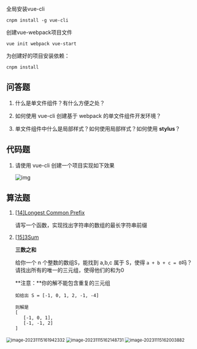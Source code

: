 全局安装vue-cli

```shell
cnpm install -g vue-cli
```

创建vue-webpack项目文件

```shell
vue init webpack vue-start
```

为创建好的项目安装依赖：

```shell
cnpm install
```



## 问答题

1. 什么是单文件组件？有什么方便之处？

   > 

2. 如何使用 vue-cli 创建基于 webpack 的单文件组件开发环境？

   > 

3. 单文件组件中什么是局部样式？如何使用局部样式？如何使用 **stylus**？

   > 

## 代码题

1. 请使用 vue-cli 创建一个项目实现如下效果

   ![img](http://static.mafengshe.com/work/vue/component-partent-child.gif)

## 算法题

1. [[14\]Longest Common Prefix](https://leetcode.com/problems/longest-common-prefix)

   请写一个函数，实现找出字符串的数组的最长字符串前缀

2. [[15\]3Sum](https://leetcode.com/problems/3sum)

   **三数之和**

   给你一个 n 个整数的数组S，能找到 a,b,c 属于 S，使得 `a + b + c = 0`吗？请找出所有的唯一的三元组，使得他们的和为0

   **注意：**你的解不能包含重复的三元组

   ```
   如给出 S = [-1, 0, 1, 2, -1, -4]
   
   则解是
   [
      [-1, 0, 1],
      [-1, -1, 2]
   ]
   ```

<img src="C:\Users\86153\AppData\Roaming\Typora\typora-user-images\image-20231115161942332.png" alt="image-20231115161942332" style="zoom:80%;" />

<img src="C:\Users\86153\AppData\Roaming\Typora\typora-user-images\image-20231115162148731.png" alt="image-20231115162148731" style="zoom:80%;" />

<img src="C:\Users\86153\AppData\Roaming\Typora\typora-user-images\image-20231115162003882.png" alt="image-20231115162003882" style="zoom:80%;" />